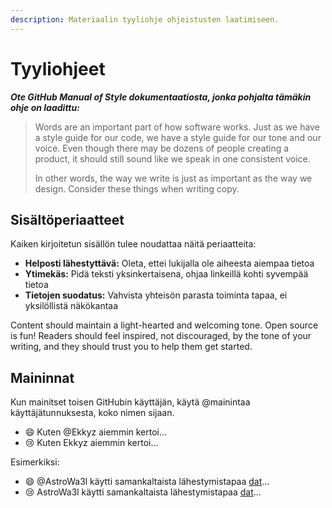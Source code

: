```yaml
---
description: Materiaalin tyyliohje ohjeistusten laatimiseen.
---
```


# Tyyliohjeet

_**Ote GitHub Manual of Style dokumentaatiosta, jonka pohjalta tämäkin ohje on laadittu:**_

> Words are an important part of how software works. Just as we have a style guide for our code, we have a style guide for our tone and our voice. Even though there may be dozens of people creating a product, it should still sound like we speak in one consistent voice.
> 
> In other words, the way we write is just as important as the way we design. Consider these things when writing copy.

## Sisältöperiaatteet

Kaiken kirjoitetun sisällön tulee noudattaa näitä periaatteita:

* **Helposti lähestyttävä:** Oleta, ettei lukijalla ole aiheesta aiempaa tietoa
* **Ytimekäs:** Pidä teksti yksinkertaisena, ohjaa linkeillä kohti syvempää tietoa
* **Tietojen suodatus:** Vahvista yhteisön parasta toiminta tapaa, ei yksilöllistä näkökantaa

Content should maintain a light-hearted and welcoming tone. Open source is fun! Readers should feel inspired, not discouraged, by the tone of your writing, and they should trust you to help them get started.

## Maininnat

Kun mainitset toisen GitHubin käyttäjän, käytä @mainintaa käyttäjätunnuksesta, koko nimen sijaan.

* 😄 Kuten @Ekkyz aiemmin kertoi...
* 😢 Kuten Ekkyz aiemmin kertoi...

Esimerkiksi:

* 😄 @AstroWa3l käytti samankaltaista lähestymistapaa [dat](https://github.com/datproject/dat)...
* 😢 AstroWa3l käytti samankaltaista lähestymistapaa [dat](https://github.com/datproject/dat)...

